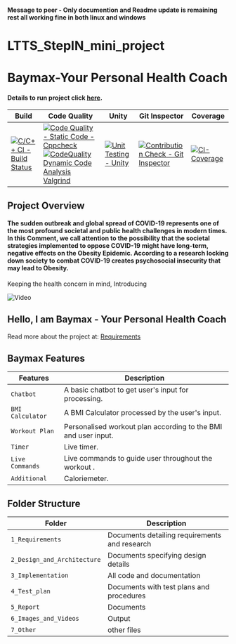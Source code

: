 #### Message to peer - Only documention and Readme update is remaining rest all working fine in both linux and windows

# LTTS_StepIN_mini_project
<H1> Baymax-Your Personal Health Coach </H1>

#### Details to run project click [here](https://github.com/ajith-io/LTTS_StepIN_mini_project/blob/main/3_Implementation/README.md).
Build | Code Quality | Unity | Git Inspector | Coverage
------|----------|-------|--------------|-------
[![C/C++ CI - Build Status](https://github.com/ajith-io/LTTS_StepIN_mini_project/actions/workflows/cbuild.yml/badge.svg)](https://github.com/ajith-io/LTTS_StepIN_mini_project/actions/workflows/cbuild.yml) | [![Code Quality - Static Code - Cppcheck](https://github.com/ajith-io/LTTS_StepIN_mini_project/actions/workflows/cppcheck.yml/badge.svg)](https://github.com/ajith-io/LTTS_StepIN_mini_project/actions/workflows/cppcheck.yml) [![CodeQuality Dynamic Code Analysis Valgrind](https://github.com/ajith-io/LTTS_StepIN_mini_project/actions/workflows/dynamicanalysis.yml/badge.svg)](https://github.com/ajith-io/LTTS_StepIN_mini_project/actions/workflows/dynamicanalysis.yml) | [![Unit Testing - Unity](https://github.com/ajith-io/LTTS_StepIN_mini_project/actions/workflows/unity.yml/badge.svg)](https://github.com/ajith-io/LTTS_StepIN_mini_project/actions/workflows/unity.yml) | [![Contribution Check - Git Inspector](https://github.com/ajith-io/LTTS_StepIN_mini_project/actions/workflows/gitinspector.yml/badge.svg)](https://github.com/ajith-io/LTTS_StepIN_mini_project/actions/workflows/gitinspector.yml) | [![CI-Coverage](https://github.com/ajith-io/LTTS_StepIN_mini_project/actions/workflows/coverage.yml/badge.svg)](https://github.com/ajith-io/LTTS_StepIN_mini_project/actions/workflows/coverage.yml)

<H2> Project Overview</H2>

<H4> The sudden outbreak and global spread of COVID-19 represents one of the most profound societal and public health challenges in modern times. In this Comment, we call attention to the possibility that the societal strategies implemented to oppose COVID-19 might have long-term, negative effects on the Obesity Epidemic. 
According to a research locking down society to combat COVID-19 creates psychosocial insecurity that may lead to Obesity.</H4>
  
Keeping the health concern in mind, Introducing

![Video](https://media.giphy.com/media/SMtENLJOV94ty/giphy.gif)

## Hello, I am Baymax - Your Personal Health Coach

Read more about the project at:
[Requirements](https://github.com/ajith-io/LTTS_StepIN_mini_project/blob/main/1_Requirements/README.md)
  
## Baymax Features
  Features            | Description
-------------------| -----------------------------------------
`Chatbot`   | A basic chatbot to get user's input for processing.
`BMI Calculator`         | A BMI Calculator processed by the user's input.
`Workout Plan` | Personalised workout plan according to the BMI and user input.
`Timer`  | Live timer.
`Live Commands`  | Live commands to guide user throughout the workout .
`Additional`  | Caloriemeter.

## Folder Structure
Folder             | Description
-------------------| -----------------------------------------
`1_Requirements`   | Documents detailing requirements and research
`2_Design_and_Architecture`         | Documents specifying design details
`3_Implementation` | All code and documentation
`4_Test_plan`      | Documents with test plans and procedures
`5_Report`      | Documents 
`6_Images_and_Videos`      | Output
`7_Other`      | other files
